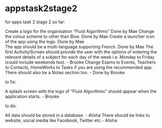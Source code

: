 # appstask2stage2
for apps task 2 stage 2
so far:

Create a logo for the organisation “Fluid Algorithms” Done by Mae
Change the colour scheme to other than Blue. Done by Mae
Create a launcher icon of the app using the logo. Done by Mae                                     
The app should be a multi-language supporting French. Done by Mae
The first Activity/Screen should provide the user with the options of entering the relevant details of a subject for each day of the week i.e. Monday to Friday (could include weekends too). - Brooke
Change Exams to Events, Teachers to Contacts, HomeWorks to Tasks if you are using the recommended app. There should also be a Notes section too. - Done by Brooke

to fix:

A  splash screen with the logo of “Fluid Algorithms” should appear when the application starts. - Brooke

to do:

All data should be stored in a database. - Alisha
There should be links to website, social media like Facebook, Twitter etc.- Alisha
